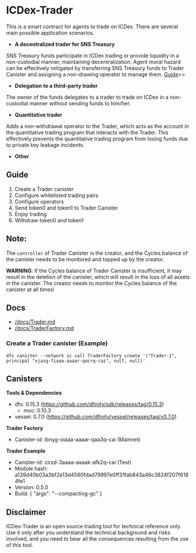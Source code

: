 # ICDex-Trader

This is a smart contract for agents to trade on ICDex. There are several main possible application scenarios.

- **A decentralized trader for SNS Treasury**

SNS Treasury funds participate in ICDex trading or provide liquidity in a non-custodial manner, maintaining decentralization. Agent moral hazard can be effectively mitigated by transferring SNS Treasury funds to Trader Canister and assigning a non-drawing operator to manage them. 
[Guide](./docs/Guide_for_SNS_treasury.md)>>

- **Delegation to a third-party trader**

The owner of the funds delegates to a trader to trade on ICDex in a non-custodial manner without sending funds to him/her.

- **Quantitative trader**

Adds a non-withdrawal operator to the Trader, which acts as the account in the quantitative trading program that interacts with the Trader. This effectively prevents the quantitative trading program from losing funds due to private key leakage incidents.

- **Other**

## Guide

1. Create a Trader canister
2. Configure whitelisted trading pairs
3. Configure operators
4. Send token0 and token1 to Trader Canister
5. Enjoy trading
6. Withdraw token0 and token1

## Note:

The `controller` of Trader Canister is the creator, and the Cycles balance of the canister needs to be monitored and topped up by the creator.

**WARNING**: If the Cycles balance of Trader Canister is insufficient, it may result in the deletion of the canister, which will result in the loss of all assets in the canister. The creator needs to monitor the Cycles balance of the canister at all times!

## Docs

- [/docs/Trader.md](./docs/Trader.md)
- [/docs/TraderFactory.md](./docs/TraderFactory.md)

### Create a Trader canister (Example)
```
dfx canister --network ic call TraderFactory create '("Trader-1", principal "xjazg-fiaaa-aaaar-qacrq-cai", null, null)'
```

## Canisters

**Tools & Dependencies**

- dfx: 0.15.3 (https://github.com/dfinity/sdk/releases/tag/0.15.3)
    - moc: 0.10.3 
- vessel: 0.7.0 (https://github.com/dfinity/vessel/releases/tag/v0.7.0)

**Trader Factory**

- Canister-id: ibnyg-oiaaa-aaaar-qaa3q-cai (Mainnet)

**Trader Example**

- Canister-id: cirzd-3aaaa-aaaak-afk2q-cai (Test)
- Module hash: a139d40b03a3bf2e13d4560fdad79997e0ff31fab843a46c3824f207f6184fe1
- Version: 0.5.0
- Build: {
    "args": "--compacting-gc"
}

## Disclaimer

ICDex-Trader is an open source trading tool for technical reference only. Use it only after you understand the technical background and risks involved, and you need to bear all the consequences resulting from the use of this tool.